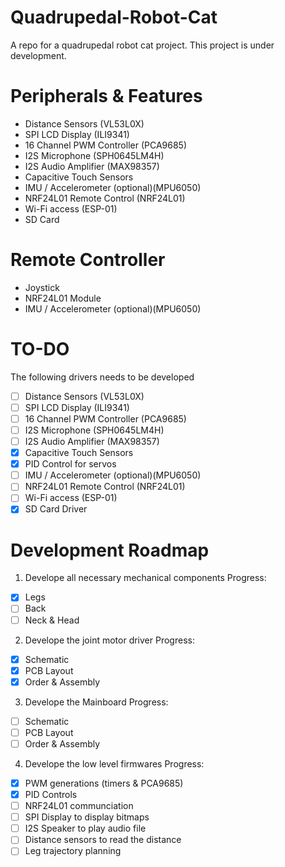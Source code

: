 # Quadrupedal-Robot-Cat
A repo for a quadrupedal robot cat project. This project is under development.

# Peripherals & Features
  - Distance Sensors (VL53L0X)
  - SPI LCD Display (ILI9341)
  - 16 Channel PWM Controller (PCA9685)
  - I2S Microphone (SPH0645LM4H)
  - I2S Audio Amplifier (MAX98357)
  - Capacitive Touch Sensors
  - IMU / Accelerometer (optional)(MPU6050)
  - NRF24L01 Remote Control (NRF24L01)
  - Wi-Fi access (ESP-01)
  - SD Card

# Remote Controller
  - Joystick
  - NRF24L01 Module
  - IMU / Accelerometer (optional)(MPU6050)

# TO-DO 
The following drivers needs to be developed
  - [ ] Distance Sensors (VL53L0X)
  - [ ] SPI LCD Display (ILI9341)
  - [ ] 16 Channel PWM Controller (PCA9685)
  - [ ] I2S Microphone (SPH0645LM4H)
  - [ ] I2S Audio Amplifier (MAX98357)
  - [X] Capacitive Touch Sensors
  - [X] PID Control for servos
  - [ ] IMU / Accelerometer (optional)(MPU6050)
  - [ ] NRF24L01 Remote Control (NRF24L01)
  - [ ] Wi-Fi access (ESP-01)
  - [X] SD Card Driver

# Development Roadmap
1. Develope all necessary mechanical components
Progress:
  - [X] Legs
  - [ ] Back
  - [ ] Neck & Head
    
2. Develope the joint motor driver
Progress:
  - [X] Schematic
  - [X] PCB Layout
  - [X] Order & Assembly

3. Develope the Mainboard
Progress:
  - [ ] Schematic
  - [ ] PCB Layout
  - [ ] Order & Assembly

4. Develope the low level firmwares
Progress:
  - [X] PWM generations (timers & PCA9685)
  - [X] PID Controls
  - [ ] NRF24L01 communciation
  - [ ] SPI Display to display bitmaps
  - [ ] I2S Speaker to play audio file
  - [ ] Distance sensors to read the distance
  - [ ] Leg trajectory planning
